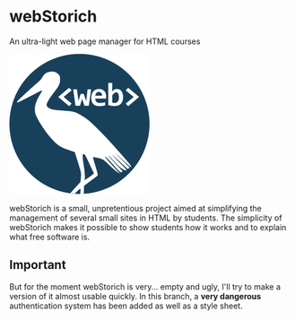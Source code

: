 # webStorich
An ultra-light web page manager for HTML courses

![webStorich Logo](/iconewebStorich.png)

webStorich is a small, unpretentious project aimed at simplifying the management of several small sites in HTML by students.
The simplicity of webStorich makes it possible to show students how it works and to explain what free software is.

## Important
But for the moment webStorich is very... empty and ugly, I'll try to make a version of it almost usable quickly.
In this branch, a **very dangerous** authentication system has been added as well as a style sheet.
